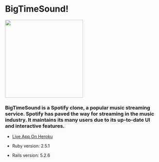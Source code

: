 # BigTimeSound!

[<img src="https://user-images.githubusercontent.com/75961076/119849262-7b8e3f80-beda-11eb-9f78-f1b5312d08fd.png" width="256" height="256">](https://big-time-sound.herokuapp.com/#/signup)



### BigTimeSound is a Spotify clone, a popular music streaming service. Spotify has paved the way for streaming in the music industry. It maintains its many users due to its up-to-date UI and interactive features.

* [Live App On Heroku](https://big-time-sound.herokuapp.com/#/signup)

* Ruby version: 2.5.1

* Rails version: 5.2.6

<!-- * System dependencies

* Configuration

* Database creation

* Database initialization

* How to run the test suite

* Services (job queues, cache servers, search engines, etc.)

* Deployment instructions

* ... -->
